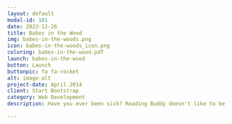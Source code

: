 ```yaml
---
layout: default
modal-id: 101
date: 2022-12-26
title: Babes in the Wood
img: babes-in-the-woods.png
icon: babes-in-the-woods_icon.png
coloring: babes-in-the-wood.pdf
launch: babes-in-the-wood
button: Launch
buttonpic: fa fa-rocket
alt: image-alt
project-date: April 2014
client: Start Bootstrap
category: Web Development
description: Have you ever been sick? Reading Buddy doesn't like to be sick. In the story today, the parents of two little children became very ill. They begged their brother to take good care of the children. Will the brother help out? Let Reading Buddy read you this story called “Babes in the Wood”. 

---
```

